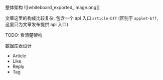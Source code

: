 整体架构
![[whiteboard_exported_image.png]]

文章这里的构成比较复杂, 包含一个 api 入口 `article-bff` (区别于 `applet-bff`, 这里只为文章发布提供 api 入口)

TODO: 看清楚架构

数据库表设计
- Article
- Like
- Reply
- Tag

